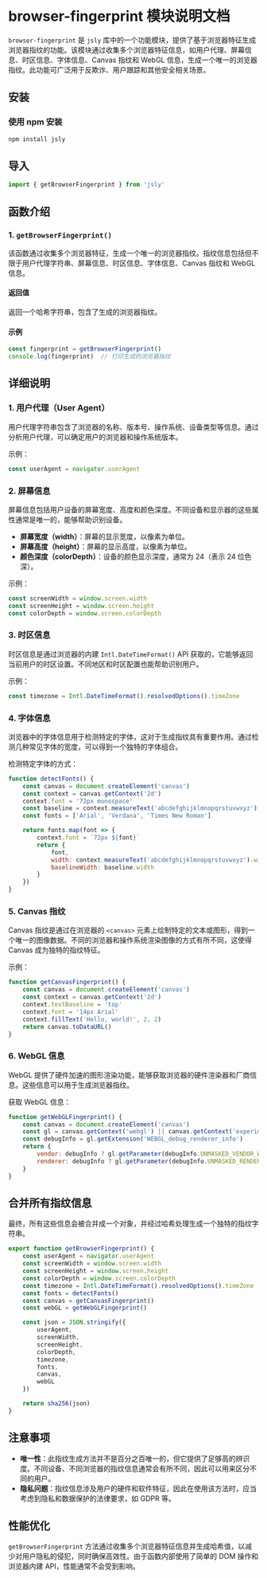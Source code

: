 # browser-fingerprint 模块说明文档

`browser-fingerprint` 是 `jsly` 库中的一个功能模块，提供了基于浏览器特征生成浏览器指纹的功能。该模块通过收集多个浏览器特征信息，如用户代理、屏幕信息、时区信息、字体信息、Canvas 指纹和 WebGL 信息，生成一个唯一的浏览器指纹。此功能可广泛用于反欺诈、用户跟踪和其他安全相关场景。

## 安装

### 使用 npm 安装

```bash
npm install jsly
```

## 导入

```javascript
import { getBrowserFingerprint } from 'jsly'
```

## 函数介绍

### 1. `getBrowserFingerprint()`

该函数通过收集多个浏览器特征，生成一个唯一的浏览器指纹。指纹信息包括但不限于用户代理字符串、屏幕信息、时区信息、字体信息、Canvas 指纹和 WebGL 信息。

#### 返回值

返回一个哈希字符串，包含了生成的浏览器指纹。

#### 示例

```javascript
const fingerprint = getBrowserFingerprint()
console.log(fingerprint)  // 打印生成的浏览器指纹
```

## 详细说明

### 1. **用户代理（User Agent）**
用户代理字符串包含了浏览器的名称、版本号、操作系统、设备类型等信息。通过分析用户代理，可以确定用户的浏览器和操作系统版本。

示例：
```javascript
const userAgent = navigator.userAgent
```

### 2. **屏幕信息**
屏幕信息包括用户设备的屏幕宽度、高度和颜色深度。不同设备和显示器的这些属性通常是唯一的，能够帮助识别设备。

- **屏幕宽度（width）**：屏幕的显示宽度，以像素为单位。
- **屏幕高度（height）**：屏幕的显示高度，以像素为单位。
- **颜色深度（colorDepth）**：设备的颜色显示深度，通常为 24（表示 24 位色深）。

示例：
```javascript
const screenWidth = window.screen.width
const screenHeight = window.screen.height
const colorDepth = window.screen.colorDepth
```

### 3. **时区信息**
时区信息是通过浏览器的内建 `Intl.DateTimeFormat()` API 获取的，它能够返回当前用户的时区设置。不同地区和时区配置也能帮助识别用户。

示例：
```javascript
const timezone = Intl.DateTimeFormat().resolvedOptions().timeZone
```

### 4. **字体信息**
浏览器中的字体信息用于检测特定的字体，这对于生成指纹具有重要作用。通过检测几种常见字体的宽度，可以得到一个独特的字体组合。

检测特定字体的方式：
```javascript
function detectFonts() {
    const canvas = document.createElement('canvas')
    const context = canvas.getContext('2d')
    context.font = '72px monospace'
    const baseline = context.measureText('abcdefghijklmnopqrstuvwxyz')
    const fonts = ['Arial', 'Verdana', 'Times New Roman']

    return fonts.map(font => {
        context.font = `72px ${font}`
        return {
            font,
            width: context.measureText('abcdefghijklmnopqrstuvwxyz').width,
            baselineWidth: baseline.width
        }
    })
}
```

### 5. **Canvas 指纹**
Canvas 指纹是通过在浏览器的 `<canvas>` 元素上绘制特定的文本或图形，得到一个唯一的图像数据。不同的浏览器和操作系统渲染图像的方式有所不同，这使得 Canvas 成为独特的指纹特征。

示例：
```javascript
function getCanvasFingerprint() {
    const canvas = document.createElement('canvas')
    const context = canvas.getContext('2d')
    context.textBaseline = 'top'
    context.font = '14px Arial'
    context.fillText('Hello, world!', 2, 2)
    return canvas.toDataURL()
}
```

### 6. **WebGL 信息**
WebGL 提供了硬件加速的图形渲染功能，能够获取浏览器的硬件渲染器和厂商信息。这些信息可以用于生成浏览器指纹。

获取 WebGL 信息：
```javascript
function getWebGLFingerprint() {
    const canvas = document.createElement('canvas')
    const gl = canvas.getContext('webgl') || canvas.getContext('experimental-webgl')
    const debugInfo = gl.getExtension('WEBGL_debug_renderer_info')
    return {
        vendor: debugInfo ? gl.getParameter(debugInfo.UNMASKED_VENDOR_WEBGL) : null,
        renderer: debugInfo ? gl.getParameter(debugInfo.UNMASKED_RENDERER_WEBGL) : null
    }
}
```

## 合并所有指纹信息

最终，所有这些信息会被合并成一个对象，并经过哈希处理生成一个独特的指纹字符串。

```javascript
export function getBrowserFingerprint() {
    const userAgent = navigator.userAgent
    const screenWidth = window.screen.width
    const screenHeight = window.screen.height
    const colorDepth = window.screen.colorDepth
    const timezone = Intl.DateTimeFormat().resolvedOptions().timeZone
    const fonts = detectFonts()
    const canvas = getCanvasFingerprint()
    const webGL = getWebGLFingerprint()

    const json = JSON.stringify({
        userAgent,
        screenWidth,
        screenHeight,
        colorDepth,
        timezone,
        fonts,
        canvas,
        webGL
    })

    return sha256(json)
}
```

## 注意事项

- **唯一性**：此指纹生成方法并不是百分之百唯一的，但它提供了足够高的辨识度。不同设备、不同浏览器的指纹信息通常会有所不同，因此可以用来区分不同的用户。
- **隐私问题**：指纹信息涉及用户的硬件和软件特征，因此在使用该方法时，应当考虑到隐私和数据保护的法律要求，如 GDPR 等。

## 性能优化

`getBrowserFingerprint` 方法通过收集多个浏览器特征信息并生成哈希值，以减少对用户隐私的侵犯，同时确保高效性。由于函数内部使用了简单的 DOM 操作和浏览器内建 API，性能通常不会受到影响。